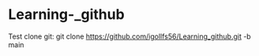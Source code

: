 # Learning-_github

Test clone git: git clone https://github.com/igollfs56/Learning_github.git -b main